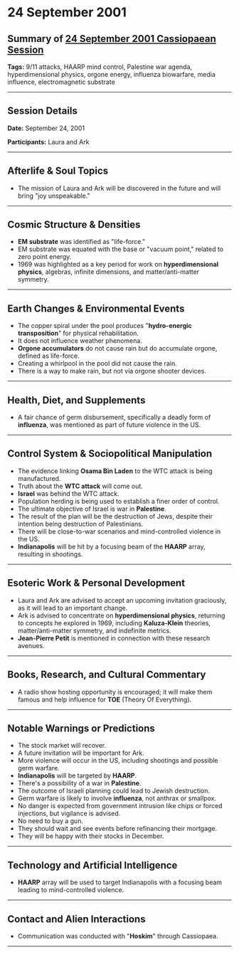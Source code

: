 # 24 September 2001

## Summary of [24 September 2001 Cassiopaean Session](https://cassiopaea.org/forum/threads/session-24-september-2001.18640/)

**Tags:** 9/11 attacks, HAARP mind control, Palestine war agenda, hyperdimensional physics, orgone energy, influenza biowarfare, media influence, electromagnetic substrate

---

## Session Details

**Date:** September 24, 2001

**Participants:** Laura and Ark

---

## Afterlife & Soul Topics

- The mission of Laura and Ark will be discovered in the future and will bring "joy unspeakable."

---

## Cosmic Structure & Densities

- **EM substrate** was identified as "life-force."
- EM substrate was equated with the base or "vacuum point," related to zero point energy.
- 1969 was highlighted as a key period for work on **hyperdimensional physics**, algebras, infinite dimensions, and matter/anti-matter symmetry.

---

## Earth Changes & Environmental Events

- The copper spiral under the pool produces "**hydro-energic transposition**" for physical rehabilitation.
- It does not influence weather phenomena.
- **Orgone accumulators** do not cause rain but do accumulate orgone, defined as life-force.
- Creating a whirlpool in the pool did not cause the rain.
- There is a way to make rain, but not via orgone shooter devices.

---

## Health, Diet, and Supplements

- A fair chance of germ disbursement, specifically a deadly form of **influenza**, was mentioned as part of future violence in the US.

---

## Control System & Sociopolitical Manipulation

- The evidence linking **Osama Bin Laden** to the WTC attack is being manufactured.
- Truth about the **WTC attack** will come out.
- **Israel** was behind the WTC attack.
- Population herding is being used to establish a finer order of control.
- The ultimate objective of Israel is war in **Palestine**.
- The result of the plan will be the destruction of Jews, despite their intention being destruction of Palestinians.
- There will be close-to-war scenarios and mind-controlled violence in the US.
- **Indianapolis** will be hit by a focusing beam of the **HAARP** array, resulting in shootings.

---

## Esoteric Work & Personal Development

- Laura and Ark are advised to accept an upcoming invitation graciously, as it will lead to an important change.
- Ark is advised to concentrate on **hyperdimensional physics**, returning to concepts he explored in 1969, including **Kaluza-Klein** theories, matter/anti-matter symmetry, and indefinite metrics.
- **Jean-Pierre Petit** is mentioned in connection with these research avenues.

---

## Books, Research, and Cultural Commentary

- A radio show hosting opportunity is encouraged; it will make them famous and help influence for **TOE** (Theory Of Everything).

---

## Notable Warnings or Predictions

- The stock market will recover.
- A future invitation will be important for Ark.
- More violence will occur in the US, including shootings and possible germ warfare.
- **Indianapolis** will be targeted by **HAARP**.
- There's a possibility of a war in **Palestine**.
- The outcome of Israeli planning could lead to Jewish destruction.
- Germ warfare is likely to involve **influenza**, not anthrax or smallpox.
- No danger is expected from government intrusion like chips or forced injections, but vigilance is advised.
- No need to buy a gun.
- They should wait and see events before refinancing their mortgage.
- They will be happy with their stocks in December.

---

## Technology and Artificial Intelligence

- **HAARP** array will be used to target Indianapolis with a focusing beam leading to mind-controlled violence.

---

## Contact and Alien Interactions

- Communication was conducted with "**Hoskim**" through Cassiopaea.

---

